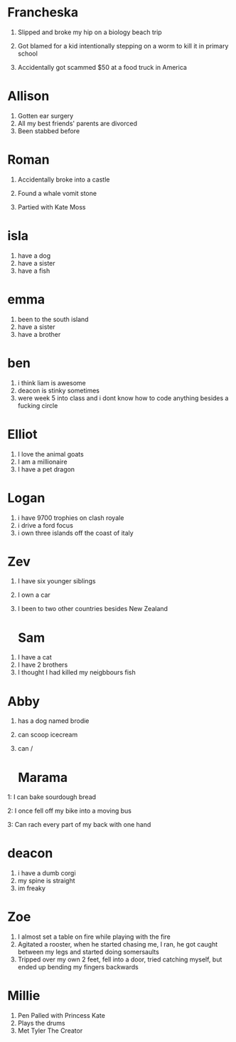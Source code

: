 
# Francheska
1) Slipped and broke my hip on a biology beach trip

2) Got blamed for a kid intentionally stepping on a worm to kill it in primary school

3) Accidentally got scammed $50 at a food truck in America

# Allison
1. Gotten ear surgery
2. All my best friends' parents are divorced
3. Been stabbed before

# Roman

1) Accidentally broke into a castle

2) Found a whale vomit stone

3) Partied with Kate Moss

# isla
1. have a dog
2. have a sister
3. have a fish

# emma 
1. been to the south island 
2. have a sister
3. have a brother 

# ben
1. i think liam is awesome
2. deacon is stinky sometimes
3. were week 5 into class and i dont know how to code anything besides a fucking circle

# Elliot
1) I love the animal goats
2) I am a millionaire
3) I have a pet dragon

# Logan
1. i have 9700 trophies on clash royale
2. i drive a ford focus
3. i own three islands off the coast of italy 

# Zev 
1) I have six younger siblings
2) I own a car
3) I been to two other countries besides New Zealand

   # Sam
1. I have a cat
2. I have 2 brothers
3. I thought I had killed my neigbbours fish

# Abby
1. has a dog named brodie
2. can scoop icecream
3. can /


   # Marama

1: I can bake sourdough bread

2: I once fell off my bike into a moving bus

3: Can rach every part of my back with one hand


# deacon 
1. i have a dumb corgi
2. my spine is straight
3. im freaky

# Zoe
1. I almost set a table on fire while playing with the fire
2. Agitated a rooster, when he started chasing me, I ran, he got caught between my legs and started doing somersaults
3. Tripped over my own 2 feet, fell into a door, tried catching myself, but ended up bending my fingers backwards


# Millie
1) Pen Palled with Princess Kate
2) Plays the drums
3) Met Tyler The Creator
